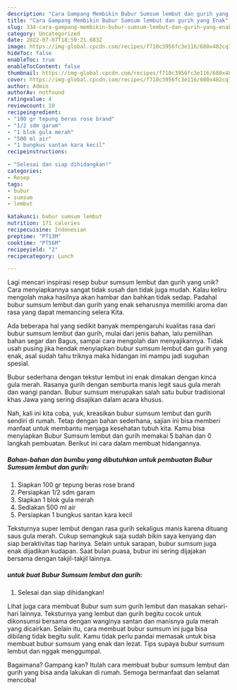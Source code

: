 ```yaml
---
description: "Cara Gampang Membikin Bubur Sumsum lembut dan gurih yang Enak"
title: "Cara Gampang Membikin Bubur Sumsum lembut dan gurih yang Enak"
slug: 334-cara-gampang-membikin-bubur-sumsum-lembut-dan-gurih-yang-enak
category: Uncategorized
date: 2022-07-07T18:59:21.683Z
image: https://img-global.cpcdn.com/recipes/f710c3956fc3e116/680x482cq70/bubur-sumsum-lembut-dan-gurih-foto-resep-utama.jpg
hideToc: false
enableToc: true
enableTocContent: false
thumbnail: https://img-global.cpcdn.com/recipes/f710c3956fc3e116/680x482cq70/bubur-sumsum-lembut-dan-gurih-foto-resep-utama.jpg
cover: https://img-global.cpcdn.com/recipes/f710c3956fc3e116/680x482cq70/bubur-sumsum-lembut-dan-gurih-foto-resep-utama.jpg
author: Admin
authorAv: notfound
ratingvalue: 4
reviewcount: 10
recipeingredient:
- "100 gr tepung beras rose brand"
- "1/2 sdm garam"
- "1 blok gula merah"
- "500 ml air"
- "1 bungkus santan kara kecil"
recipeinstructions:

- "Selesai dan siap dihidangkan!"
categories:
- Resep
tags:
- bubur
- sumsum
- lembut

katakunci: bubur sumsum lembut 
nutrition: 171 calories
recipecuisine: Indonesian
preptime: "PT13M"
cooktime: "PT56M"
recipeyield: "2"
recipecategory: Lunch

---
```





Lagi mencari inspirasi resep bubur sumsum lembut dan gurih yang unik? Cara menyiapkannya sangat tidak susah dan tidak juga mudah. Kalau keliru mengolah maka hasilnya akan hambar dan bahkan tidak sedap. Padahal bubur sumsum lembut dan gurih yang enak seharusnya memiliki aroma dan rasa yang dapat memancing selera Kita.





Ada beberapa hal yang sedikit banyak mempengaruhi kualitas rasa dari bubur sumsum lembut dan gurih, mulai dari jenis bahan, lalu pemilihan bahan segar dan Bagus, sampai cara mengolah dan menyajikannya. Tidak usah pusing jika hendak menyiapkan bubur sumsum lembut dan gurih yang enak,      asal sudah tahu triknya maka hidangan ini mampu jadi suguhan spesial.














Bubur sederhana dengan tekstur lembut ini enak dimakan dengan kinca gula merah. Rasanya gurih dengan semburta manis legit saus gula merah dan wangi pandan. Bubur sumsum merupakan salah satu bubur tradisional khas Jawa yang sering disajikan dalam acara khusus.






Nah, kali ini kita coba, yuk, kreasikan bubur sumsum lembut dan gurih sendiri di rumah. Tetap dengan bahan sederhana, sajian ini bisa memberi manfaat untuk membantu menjaga kesehatan tubuh kita. Kamu bisa menyiapkan Bubur Sumsum lembut dan gurih memakai 5 bahan dan 0 langkah pembuatan. Berikut ini cara dalam membuat hidangannya.

<!--inarticleads1-->

##### Bahan-bahan dan bumbu yang dibutuhkan untuk pembuatan Bubur Sumsum lembut dan gurih:

1. Siapkan 100 gr tepung beras rose brand
1. Persiapkan 1/2 sdm garam
1. Siapkan 1 blok gula merah
1. Sediakan 500 ml air
1. Persiapkan 1 bungkus santan kara kecil


Teksturnya super lembut dengan rasa gurih sekaligus manis karena dituang saus gula merah. Cukup semangkuk saja sudah bikin saya kenyang dan siap beraktivitas tiap harinya. Selain untuk sarapan, bubur sumsum juga enak dijadikan kudapan. Saat bulan puasa, bubur ini sering dijajakan bersama dengan takjil-takjil lainnya. 

<!--inarticleads2-->

#####  untuk buat Bubur Sumsum lembut dan gurih:


1. Selesai dan siap dihidangkan!

Lihat juga cara membuat Bubur sum sum gurih lembut dan masakan sehari-hari lainnya. Teksturnya yang lembut dan gurih begitu cocok untuk dikonsumsi bersama dengan wanginya santan dan manisnya gula merah yang dicairkan. Selain itu, cara membuat bubur sumsum ini juga bisa dibilang tidak begitu sulit. Kamu tidak perlu pandai memasak untuk bisa membuat bubur sumsum yang enak dan lezat. Tips supaya bubur sumsum lembut dan nggak menggumpal. 

Bagaimana? Gampang kan? Itulah cara membuat bubur sumsum lembut dan gurih yang bisa anda lakukan di rumah. Semoga bermanfaat dan selamat mencoba!
